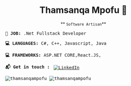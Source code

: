 <div align="center">
<h1>Thamsanqa Mpofu 👋</h1>


** `Software Artisan`**

</div>
<samp>

  **💎 JOB:** .Net Fullstack Developer 

**💻 LANGUAGES:** C#, C++, Javascript, Java

**💻 FRAMEWORKS:** ASP.NET CORE,React.JS, 

**:mailbox_with_mail: Get in touch :** 
<a href="https://www.linkedin.com/in/thamsanqa-mpofu/">
    <img src="https://raw.githubusercontent.com/MikeCodesDotNET/MikeCodesDotNET/a8abbf37441f3253f74ea255a47f289208d7568c/Resources/linkedIn.svg" alt="LinkedIn" style="vertical-align:top; margin:4px">
  </a>


 <img align="center" src="https://github-readme-stats.vercel.app/api/top-langs/?username=thamue1892&layout=compact&hide=html&theme=radical" alt="thamsanqampofu" />
<img align="center" src="https://github-readme-stats.vercel.app/api?username=thamue1892&show_icons=true&theme=radical" alt="thamsanqampofu" />

</a>
</samp>
<!--
**Thamue1892/Thamue1892** is a ✨ _special_ ✨ repository because its `README.md` (this file) appears on your GitHub profile.

Here are some ideas to get you started:

- 🔭 I’m currently working on ...
- 🌱 I’m currently learning ...
- 👯 I’m looking to collaborate on ...
- 🤔 I’m looking for help with ...
- 💬 Ask me about ...
- 📫 How to reach me: ...
- 😄 Pronouns: ...
- ⚡ Fun fact: ...
-->
